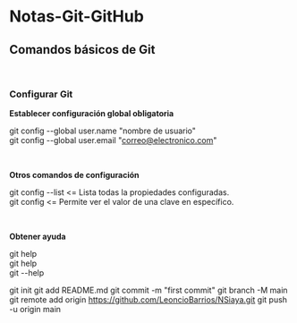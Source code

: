 # Notas-Git-GitHub

## Comandos básicos de Git

<br>

### Configurar Git

**Establecer configuración global obligatoria**

git config --global user.name "nombre de usuario"<br>
git config --global user.email "correo@electronico.com"<br>

<br>

**Otros comandos de configuración**

git config --list    <= Lista todas la propiedades configuradas.<br>
git config <clave>   <= Permite ver el valor de una clave en específico.<br>

<br>

**Obtener ayuda**

git help<br>
git help <verbo><br>
git <verbo> --help<br>

                              

git init
git add README.md
git commit -m "first commit"
git branch -M main
git remote add origin https://github.com/LeoncioBarrios/NSiaya.git
git push -u origin main
